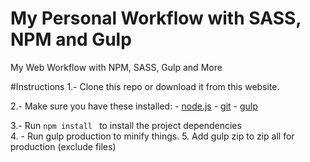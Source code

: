 # My Personal Workflow with SASS, NPM and Gulp
My Web Workflow with NPM, SASS, Gulp and More

#Instructions
1.- Clone this repo or download it from this website.

2.- Make sure you have these installed:
    - [node.js](http://nodejs.org/)
    - [git](http://git-scm.com/)
    - [gulp](http://gulpjs.com/)
    
3.- Run `npm install ` to install the project dependencies   
4. - Run gulp production to minify things.
5. Add gulp zip to zip all for production (exclude files)
